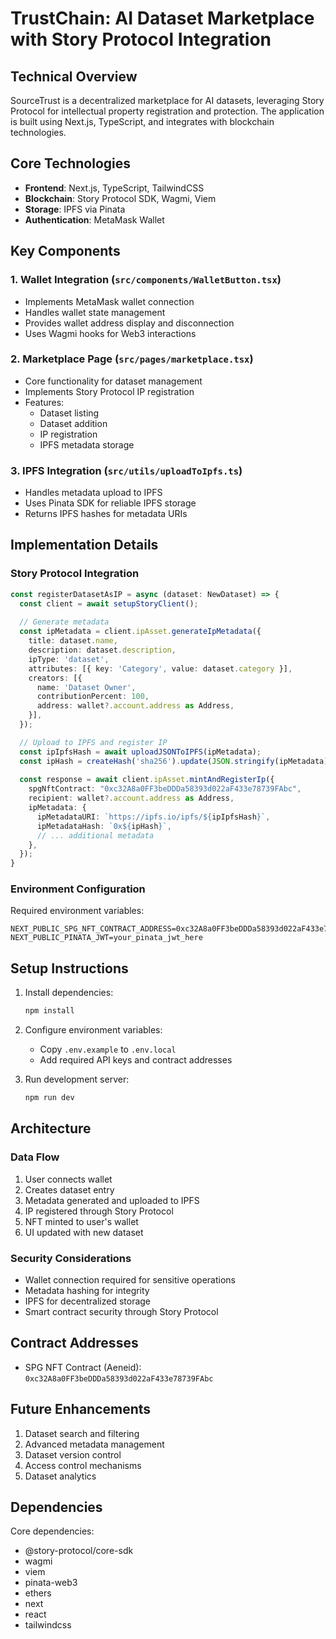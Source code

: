 # TrustChain: AI Dataset Marketplace with Story Protocol Integration

## Technical Overview

SourceTrust is a decentralized marketplace for AI datasets, leveraging Story Protocol for intellectual property registration and protection. The application is built using Next.js, TypeScript, and integrates with blockchain technologies.

## Core Technologies

- **Frontend**: Next.js, TypeScript, TailwindCSS
- **Blockchain**: Story Protocol SDK, Wagmi, Viem
- **Storage**: IPFS via Pinata
- **Authentication**: MetaMask Wallet

## Key Components

### 1. Wallet Integration (`src/components/WalletButton.tsx`)
- Implements MetaMask wallet connection
- Handles wallet state management
- Provides wallet address display and disconnection
- Uses Wagmi hooks for Web3 interactions

### 2. Marketplace Page (`src/pages/marketplace.tsx`)
- Core functionality for dataset management
- Implements Story Protocol IP registration
- Features:
  - Dataset listing
  - Dataset addition
  - IP registration
  - IPFS metadata storage

### 3. IPFS Integration (`src/utils/uploadToIpfs.ts`)
- Handles metadata upload to IPFS
- Uses Pinata SDK for reliable IPFS storage
- Returns IPFS hashes for metadata URIs

## Implementation Details

### Story Protocol Integration

```typescript
const registerDatasetAsIP = async (dataset: NewDataset) => {
  const client = await setupStoryClient();
  
  // Generate metadata
  const ipMetadata = client.ipAsset.generateIpMetadata({
    title: dataset.name,
    description: dataset.description,
    ipType: 'dataset',
    attributes: [{ key: 'Category', value: dataset.category }],
    creators: [{
      name: 'Dataset Owner',
      contributionPercent: 100,
      address: wallet?.account.address as Address,
    }],
  });

  // Upload to IPFS and register IP
  const ipIpfsHash = await uploadJSONToIPFS(ipMetadata);
  const ipHash = createHash('sha256').update(JSON.stringify(ipMetadata)).digest('hex');
  
  const response = await client.ipAsset.mintAndRegisterIp({
    spgNftContract: "0xc32A8a0FF3beDDDa58393d022aF433e78739FAbc",
    recipient: wallet?.account.address as Address,
    ipMetadata: {
      ipMetadataURI: `https://ipfs.io/ipfs/${ipIpfsHash}`,
      ipMetadataHash: `0x${ipHash}`,
      // ... additional metadata
    },
  });
}
```

### Environment Configuration

Required environment variables:
```env
NEXT_PUBLIC_SPG_NFT_CONTRACT_ADDRESS=0xc32A8a0FF3beDDDa58393d022aF433e78739FAbc
NEXT_PUBLIC_PINATA_JWT=your_pinata_jwt_here
```


## Setup Instructions

1. Install dependencies:
   ```bash
   npm install
   ```

2. Configure environment variables:
   - Copy `.env.example` to `.env.local`
   - Add required API keys and contract addresses

3. Run development server:
   ```bash
   npm run dev
   ```

## Architecture

### Data Flow
1. User connects wallet
2. Creates dataset entry
3. Metadata generated and uploaded to IPFS
4. IP registered through Story Protocol
5. NFT minted to user's wallet
6. UI updated with new dataset

### Security Considerations
- Wallet connection required for sensitive operations
- Metadata hashing for integrity
- IPFS for decentralized storage
- Smart contract security through Story Protocol

## Contract Addresses

- SPG NFT Contract (Aeneid): `0xc32A8a0FF3beDDDa58393d022aF433e78739FAbc`

## Future Enhancements

1. Dataset search and filtering
2. Advanced metadata management
3. Dataset version control
4. Access control mechanisms
5. Dataset analytics

## Dependencies

Core dependencies:
- @story-protocol/core-sdk
- wagmi
- viem
- pinata-web3
- ethers
- next
- react
- tailwindcss
